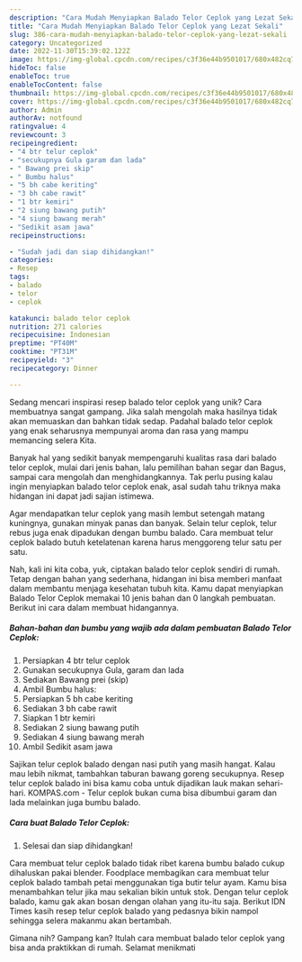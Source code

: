 ```yaml
---
description: "Cara Mudah Menyiapkan Balado Telor Ceplok yang Lezat Sekali"
title: "Cara Mudah Menyiapkan Balado Telor Ceplok yang Lezat Sekali"
slug: 386-cara-mudah-menyiapkan-balado-telor-ceplok-yang-lezat-sekali
category: Uncategorized
date: 2022-11-30T15:39:02.122Z
image: https://img-global.cpcdn.com/recipes/c3f36e44b9501017/680x482cq70/balado-telor-ceplok-foto-resep-utama.jpg
hideToc: false
enableToc: true
enableTocContent: false
thumbnail: https://img-global.cpcdn.com/recipes/c3f36e44b9501017/680x482cq70/balado-telor-ceplok-foto-resep-utama.jpg
cover: https://img-global.cpcdn.com/recipes/c3f36e44b9501017/680x482cq70/balado-telor-ceplok-foto-resep-utama.jpg
author: Admin
authorAv: notfound
ratingvalue: 4
reviewcount: 3
recipeingredient:
- "4 btr telur ceplok"
- "secukupnya Gula garam dan lada"
- " Bawang prei skip"
- " Bumbu halus"
- "5 bh cabe keriting"
- "3 bh cabe rawit"
- "1 btr kemiri"
- "2 siung bawang putih"
- "4 siung bawang merah"
- "Sedikit asam jawa"
recipeinstructions:

- "Sudah jadi dan siap dihidangkan!"
categories:
- Resep
tags:
- balado
- telor
- ceplok

katakunci: balado telor ceplok 
nutrition: 271 calories
recipecuisine: Indonesian
preptime: "PT40M"
cooktime: "PT31M"
recipeyield: "3"
recipecategory: Dinner

---
```





Sedang mencari inspirasi resep balado telor ceplok yang unik? Cara membuatnya sangat gampang. Jika salah mengolah maka hasilnya tidak akan memuaskan dan bahkan tidak sedap. Padahal balado telor ceplok yang enak seharusnya mempunyai aroma dan rasa yang mampu memancing selera Kita.





Banyak hal yang sedikit banyak mempengaruhi kualitas rasa dari balado telor ceplok, mulai dari jenis bahan, lalu pemilihan bahan segar dan Bagus, sampai cara mengolah dan menghidangkannya. Tak perlu pusing kalau ingin menyiapkan balado telor ceplok enak,      asal sudah tahu triknya maka hidangan ini dapat jadi sajian istimewa.














Agar mendapatkan telur ceplok yang masih lembut setengah matang kuningnya, gunakan minyak panas dan banyak. Selain telur ceplok, telur rebus juga enak dipadukan dengan bumbu balado. Cara membuat telur ceplok balado butuh ketelatenan karena harus menggoreng telur satu per satu.






Nah, kali ini kita coba, yuk, ciptakan balado telor ceplok sendiri di rumah. Tetap dengan bahan yang sederhana, hidangan ini bisa memberi manfaat dalam membantu menjaga kesehatan tubuh kita. Kamu dapat menyiapkan Balado Telor Ceplok memakai 10 jenis bahan dan 0 langkah pembuatan. Berikut ini cara dalam membuat hidangannya.

<!--inarticleads1-->

##### Bahan-bahan dan bumbu yang wajib ada dalam pembuatan Balado Telor Ceplok:

1. Persiapkan 4 btr telur ceplok
1. Gunakan secukupnya Gula, garam dan lada
1. Sediakan  Bawang prei (skip)
1. Ambil  Bumbu halus:
1. Persiapkan 5 bh cabe keriting
1. Sediakan 3 bh cabe rawit
1. Siapkan 1 btr kemiri
1. Sediakan 2 siung bawang putih
1. Sediakan 4 siung bawang merah
1. Ambil Sedikit asam jawa


Sajikan telur ceplok balado dengan nasi putih yang masih hangat. Kalau mau lebih nikmat, tambahkan taburan bawang goreng secukupnya. Resep telur ceplok balado ini bisa kamu coba untuk dijadikan lauk makan sehari-hari. KOMPAS.com - Telur ceplok bukan cuma bisa dibumbui garam dan lada melainkan juga bumbu balado. 

<!--inarticleads2-->

##### Cara buat Balado Telor Ceplok:


1. Selesai dan siap dihidangkan!

Cara membuat telur ceplok balado tidak ribet karena bumbu balado cukup dihaluskan pakai blender. Foodplace membagikan cara membuat telur ceplok balado tambah petai menggunakan tiga butir telur ayam. Kamu bisa menambahkan telur jika mau sekalian bikin untuk stok. Dengan telur ceplok balado, kamu gak akan bosan dengan olahan yang itu-itu saja. Berikut IDN Times kasih resep telur ceplok balado yang pedasnya bikin nampol sehingga selera makanmu akan bertambah. 

Gimana nih? Gampang kan? Itulah cara membuat balado telor ceplok yang bisa anda praktikkan di rumah. Selamat menikmati
